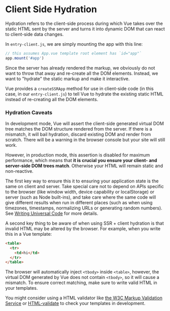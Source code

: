 # Client Side Hydration

Hydration refers to the client-side process during which Vue takes over the static HTML sent by the server and turns it into dynamic DOM that can react to client-side data changes.

In `entry-client.js`, we are simply mounting the app with this line:

```js
// this assumes App.vue template root element has `id="app"`
app.mount('#app')
```

Since the server has already rendered the markup, we obviously do not want to throw that away and re-create all the DOM elements. Instead, we want to "hydrate" the static markup and make it interactive.

Vue provides a `createSSRApp` method for use in client-side code (in this case, in our `entry-client.js`) to tell Vue to hydrate the existing static HTML instead of re-creating all the DOM elements.

### Hydration Caveats

In development mode, Vue will assert the client-side generated virtual DOM tree matches the DOM structure rendered from the server. If there is a mismatch, it will bail hydration, discard existing DOM and render from scratch. There will be a warning in the browser console but your site will still work.

However, in production mode, this assertion is disabled for maximum performance, which means that **it is crucial you ensure your client- and server-side DOM trees match**. Otherwise your HTML will remain static and non-reactive.

The first key way to ensure this it to ensuring your application state is the same on client and server. Take special care not to depend on APIs specific to the browser (like window width, device capability or localStorage) or server (such as Node built-ins), and take care where the same code will give different results when run in different places (such as when using timezones, timestamps, normalizing URLs or generating random numbers). See [Writing Universal Code](./universal.md) for more details.

A second key thing to be aware of when using SSR + client hydration is that invalid HTML may be altered by the browser. For example, when you write this in a Vue template:

```html
<table>
  <tr>
    <td>hi</td>
  </tr>
</table>
```

The browser will automatically inject `<tbody>` inside `<table>`, however, the virtual DOM generated by Vue does not contain `<tbody>`, so it will cause a mismatch. To ensure correct matching, make sure to write valid HTML in your templates.

You might consider using a HTML validator like [the W3C Markup Validation Service](https://validator.w3.org/) or [HTML-validate](https://html-validate.org/) to check your templates in development.

